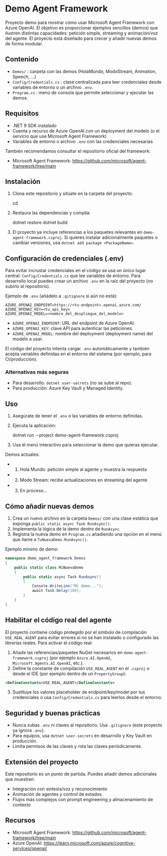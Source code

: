 # Demo Agent Framework

Proyecto demo para mostrar cómo usar Microsoft Agent Framework con Azure OpenAI. El objetivo es proporcionar ejemplos sencillos (demos) que ilustren distintas capacidades: petición simple, streaming y animación/voz del agente. El proyecto está diseñado para crecer y añadir nuevas demos de forma modular.

## Contenido

- `Demos/` : carpeta con las demos (HolaMundo, ModoStream, Animation, Speech, ...)
- `Config/Credentials.cs` : clase centralizada para leer credenciales desde variables de entorno o un archivo `.env`.
- `Program.cs` : menú de consola que permite seleccionar y ejecutar las demos.

## Requisitos

- .NET 9 SDK instalado
- Cuenta y recurso de Azure OpenAI con un deployment del modelo (o el servicio que use Microsoft Agent Framework)
- Variables de entorno o archivo `.env` con las credenciales necesarias

También recomendamos consultar el repositorio oficial del framework:

- Microsoft Agent Framework: https://github.com/microsoft/agent-framework/tree/main

## Instalación

1. Clona este repositorio y sitúate en la carpeta del proyecto:

   cd <ruta-del-proyecto>

2. Restaura las dependencias y compila:

   dotnet restore
   dotnet build

3. El proyecto ya incluye referencias a los paquetes relevantes en `demo-agent-framework.csproj`. Si quieres instalar adicionalmente paquetes o cambiar versiones, usa `dotnet add package <PackageName>`.

## Configuración de credenciales (.env)

Para evitar incrustar credenciales en el código se usa un único lugar central: `Config/Credentials.cs` que lee variables de entorno. Para desarrollo local puedes crear un archivo `.env` en la raíz del proyecto (no subirlo al repositorio).

Ejemplo de `.env` (añádelo a `.gitignore` si aún no está):

```
AZURE_OPENAI_ENDPOINT=https://<tu-endpoint>.openai.azure.com/
AZURE_OPENAI_KEY=<tu_api_key>
AZURE_OPENAI_MODEL=<nombre_del_despliegue_del_modelo>
```

- `AZURE_OPENAI_ENDPOINT`: URL del endpoint de Azure OpenAI.
- `AZURE_OPENAI_KEY`: clave API para autenticar las peticiones.
- `AZURE_OPENAI_MODEL`: nombre del deployment (deployment name) del modelo a usar.

El código del proyecto intenta cargar `.env` automáticamente y también acepta variables definidas en el entorno del sistema (por ejemplo, para CI/producción).

### Alternativas más seguras

- Para desarrollo: `dotnet user-secrets` (no se sube al repo).
- Para producción: Azure Key Vault y Managed Identity.

## Uso

1. Asegúrate de tener el `.env` o las variables de entorno definidas.
2. Ejecuta la aplicación:

   dotnet run --project demo-agent-framework.csproj

3. Usa el menú interactivo para seleccionar la demo que quieras ejecutar.

Demos actuales:
- 1) Hola Mundo: petición simple al agente y muestra la respuesta
- 2) Modo Stream: recibe actualizaciones en streaming del agente
- 3) En proceso...

## Cómo añadir nuevas demos

1. Crea un nuevo archivo en la carpeta `Demos/` con una clase estática que exponga `public static async Task RunAsync()`.
2. Implementa la lógica de la demo dentro de `RunAsync`.
3. Registra la nueva demo en `Program.cs` añadiendo una opción en el menú que llame a `TuNuevaDemo.RunAsync()`.

Ejemplo mínimo de demo:
```csharp
namespace demo_agent_framework.Demos
{
    public static class MiNuevaDemo
    {
        public static async Task RunAsync()
        {
            Console.WriteLine("Mi demo...");
            await Task.Delay(100);
        }
    }
}
```

## Habilitar el código real del agente

El proyecto contiene código protegido por el símbolo de compilación `USE_REAL_AGENT` para evitar errores si no se han instalado o configurado las librerías reales. Para activar el código real:

1. Añade las referencias/paquetes NuGet necesarios en `demo-agent-framework.csproj` (por ejemplo `Azure.AI.OpenAI`, `Microsoft.Agents.AI.OpenAI`, etc.).
2. Define la constante de compilación `USE_REAL_AGENT` en el `.csproj` o desde el IDE (por ejemplo dentro de un `PropertyGroup`):

```xml
<DefineConstants>USE_REAL_AGENT</DefineConstants>
```

3. Sustituye los valores placeholder de endpoint/key/model por tus credenciales o usa `Config/Credentials.cs` para leerlos desde el entorno.

## Seguridad y buenas prácticas

- Nunca subas `.env` ni claves al repositorio. Usa `.gitignore` (este proyecto ya ignora `.env`).
- Para equipos, usa `dotnet user-secrets` en desarrollo y Key Vault en producción.
- Limita permisos de las claves y rota las claves periódicamente.

## Extensión del proyecto

Este repositorio es un punto de partida. Puedes añadir demos adicionales que muestren:

- Integración con síntesis/voz y reconocimiento
- Animación de agentes y control de estados
- Flujos más complejos con prompt engineering y almacenamiento de contexto

## Recursos

- Microsoft Agent Framework: https://github.com/microsoft/agent-framework/tree/main
- Azure OpenAI: https://learn.microsoft.com/azure/cognitive-services/openai/

